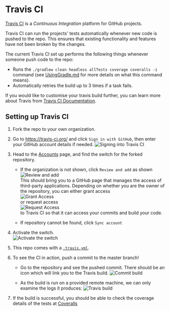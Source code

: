 # Travis CI

[Travis CI](https://travis-ci.org/) is a _Continuous Integration_ platform for GitHub projects.

Travis CI can run the projects' tests automatically whenever new code is pushed to the repo.
This ensures that existing functionality and features have not been broken by the changes.

The current Travis CI set up performs the following things whenever someone push code to the repo:
  - Runs the `./gradlew clean headless allTests coverage coveralls -i` command
    (see [UsingGradle.md](UsingGradle.md) for more details on what this command means).
  - Automatically retries the build up to 3 times if a task fails.

If you would like to customise your travis build further, you can learn more about Travis
from [Travis CI Documentation](https://docs.travis-ci.com/).

## Setting up Travis CI

1. Fork the repo to your own organization.
2. Go to https://travis-ci.org/ and click `Sign in with GitHub`, then enter your GitHub account details if needed.
![Signing into Travis CI](../../images/signing_in.png)

3. Head to the [Accounts](https://travis-ci.org/profile) page, and find the switch for the forked repository.
    - If the organization is not shown, click `Review and add` as shown  
    ![Review and add](../../images/review_and_add.png)  
    This should bring you to a GitHub page that manages the access of third-party applications.
    Depending on whether you are the owner of the repository, you can either grant access  
    ![Grant Access](../../images/grant_access.png)  
    or request access  
    ![Request Access](../../images/request_access.png)  
    to Travis CI so that it can access your commits and build your code.
    
    - If repository cannot be found, click `Sync account`
4. Activate the switch.  
![Activate the switch](../../images/flick_repository_switch.png)
5. This repo comes with a [`.travis.yml`](.travis.yml).
6. To see the CI in action, push a commit to the master branch!  
    * Go to the repository and see the pushed commit. There should be an icon which will link you to the Travis build.
      ![Commit build](../../images/build_pending.png)

    * As the build is run on a provided remote machine, we can only examine the logs it produces:
      ![Travis build](../../images/travis_build.png)

7. If the build is successful, you should be able to check the coverage details of the tests
   at [Coveralls](http://coveralls.io/)